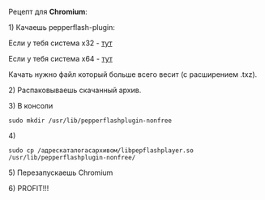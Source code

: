 Рецепт для **Chromium**:

1\) Качаешь pepperflash-plugin:

Если у тебя система x32 -
[тут](http://www.slackware.com/~alien/slackbuilds/chromium-pepperflash-plugin/pkg/current/)

Если у тебя система x64 -
[тут](http://www.slackware.com/~alien/slackbuilds/chromium-pepperflash-plugin/pkg64/current/)

Качать нужно файл который больше всего весит (с расширением .txz).

2\) Распаковываешь скачанный архив.

3\) В консоли

    sudo mkdir /usr/lib/pepperflashplugin-nonfree 

4\)

    sudo cp /адрескаталогасархивом/libpepflashplayer.so /usr/lib/pepperflashplugin-nonfree/ 

5\) Перезапускаешь Chromium

6\) PROFIT\!\!\!
